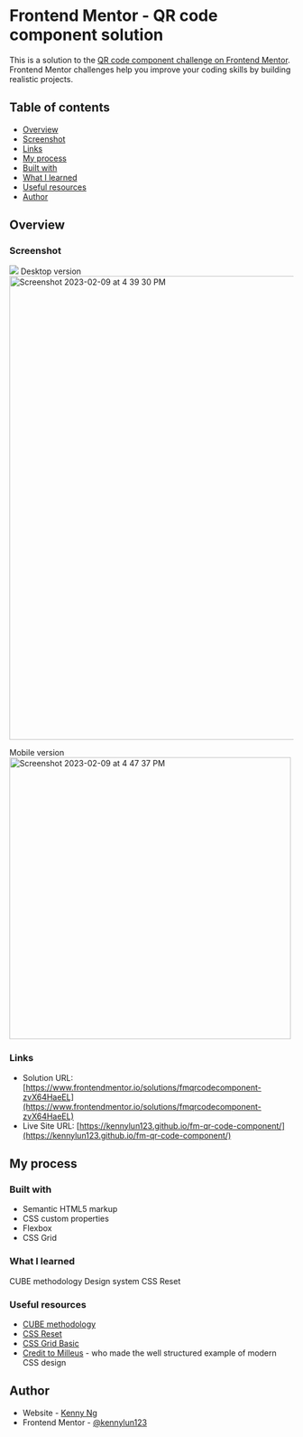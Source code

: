 # Frontend Mentor - QR code component solution

This is a solution to the [QR code component challenge on Frontend Mentor](https://www.frontendmentor.io/challenges/qr-code-component-iux_sIO_H). Frontend Mentor challenges help you improve your coding skills by building realistic projects. 

## Table of contents

- [Overview](#overview)
- [Screenshot](#screenshot)
- [Links](#links)
- [My process](#my-process)
- [Built with](#built-with)
- [What I learned](#what-i-learned)
- [Useful resources](#useful-resources)
- [Author](#author)


## Overview

### Screenshot

![](./screenshot.jpg)
Desktop version<br>
<img width="821" alt="Screenshot 2023-02-09 at 4 39 30 PM" src="https://user-images.githubusercontent.com/54602940/217881295-8e088840-9d9a-4f22-8c55-e0db00da6dce.png">

Mobile version<br>
<img width="499" alt="Screenshot 2023-02-09 at 4 47 37 PM" src="https://user-images.githubusercontent.com/54602940/217881673-a007610e-8e84-443c-ae14-1adbd8e28a82.png">

### Links

- Solution URL: [https://www.frontendmentor.io/solutions/fmqrcodecomponent-zvX64HaeEL](https://www.frontendmentor.io/solutions/fmqrcodecomponent-zvX64HaeEL)
- Live Site URL: [https://kennylun123.github.io/fm-qr-code-component/](https://kennylun123.github.io/fm-qr-code-component/)

## My process

### Built with

- Semantic HTML5 markup
- CSS custom properties
- Flexbox
- CSS Grid

### What I learned

CUBE methodology
Design system
CSS Reset

### Useful resources

- [CUBE methodology](https://andy-bell.co.uk/cube-css/)
- [CSS Reset](https://andy-bell.co.uk/a-modern-css-reset/)
- [CSS Grid Basic](https://css-tricks.com/snippets/css/complete-guide-grid/)
- [Credit to Milleus](https://github.com/Milleus/fm-qr-code) - who made the well structured example of modern CSS design


## Author

- Website - [Kenny Ng](https://www.github.com/kennylun123)
- Frontend Mentor - [@kennylun123](https://www.frontendmentor.io/profile/kennylun123)
